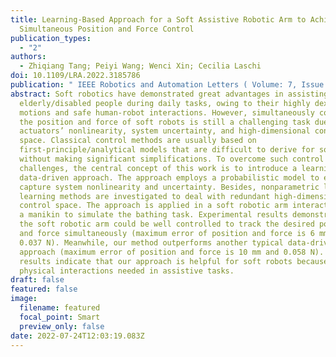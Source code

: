 ```yaml
---
title: Learning-Based Approach for a Soft Assistive Robotic Arm to Achieve
  Simultaneous Position and Force Control
publication_types:
  - "2"
authors:
  - Zhiqiang Tang; Peiyi Wang; Wenci Xin; Cecilia Laschi
doi: 10.1109/LRA.2022.3185786
publication: " IEEE Robotics and Automation Letters ( Volume: 7, Issue: 3, July 2022)"
abstract: Soft robotics have demonstrated great advantages in assisting
  elderly/disabled people during daily tasks, owing to their highly dexterous
  motions and safe human-robot interactions. However, simultaneously controlling
  the position and force of soft robots is still a challenging task due to soft
  actuators’ nonlinearity, system uncertainty, and high-dimensional control
  space. Classical control methods are usually based on
  first-principle/analytical models that are difficult to derive for soft robots
  without making significant simplifications. To overcome such control
  challenges, the central concept of this work is to introduce a learning-based
  data-driven approach. The approach employs a probabilistic model to explicitly
  capture system nonlinearity and uncertainty. Besides, nonparametric local
  learning methods are investigated to deal with redundant high-dimensional
  control space. The approach is applied in a soft robotic arm interacting with
  a manikin to simulate the bathing task. Experimental results demonstrate that
  the soft robotic arm could be well controlled to track the desired position
  and force simultaneously (maximum error of position and force is 6 mm and
  0.037 N). Meanwhile, our method outperforms another typical data-driven
  approach (maximum error of position and force is 10 mm and 0.058 N). The
  results indicate that our approach is helpful for soft robots because of the
  physical interactions needed in assistive tasks.
draft: false
featured: false
image:
  filename: featured
  focal_point: Smart
  preview_only: false
date: 2022-07-24T12:03:19.083Z
---
```


